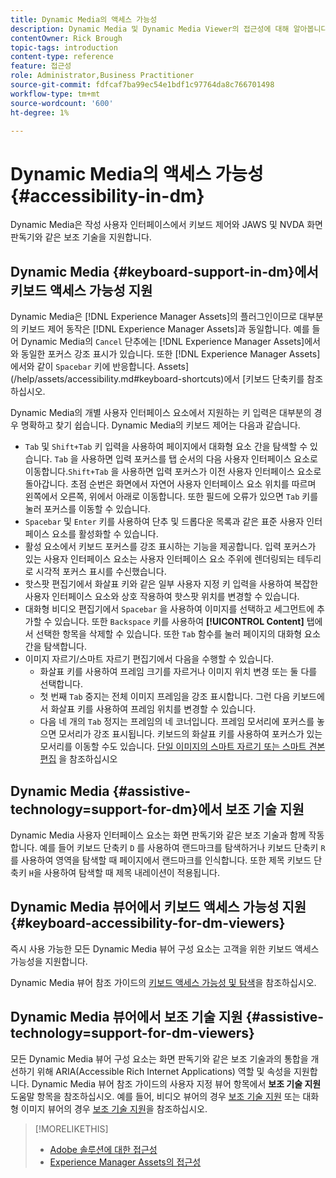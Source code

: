 ```yaml
---
title: Dynamic Media의 액세스 가능성
description: Dynamic Media 및 Dynamic Media Viewer의 접근성에 대해 알아봅니다.
contentOwner: Rick Brough
topic-tags: introduction
content-type: reference
feature: 접근성
role: Administrator,Business Practitioner
source-git-commit: fdfcaf7ba99ec54e1bdf1c97764da8c766701498
workflow-type: tm+mt
source-wordcount: '600'
ht-degree: 1%

---
```



# Dynamic Media의 액세스 가능성 {#accessibility-in-dm}

Dynamic Media은 작성 사용자 인터페이스에서 키보드 제어와 JAWS 및 NVDA 화면 판독기와 같은 보조 기술을 지원합니다.

## Dynamic Media {#keyboard-support-in-dm}에서 키보드 액세스 가능성 지원

Dynamic Media은 [!DNL Experience Manager Assets]의 플러그인이므로 대부분의 키보드 제어 동작은 [!DNL Experience Manager Assets]과 동일합니다. 예를 들어 Dynamic Media의 `Cancel` 단추에는 [!DNL Experience Manager Assets]에서와 동일한 포커스 강조 표시가 있습니다. 또한 [!DNL Experience Manager Assets]에서와 같이 `Spacebar` 키에 반응합니다. Assets](/help/assets/accessibility.md#keyboard-shortcuts)에서 [키보드 단축키를 참조하십시오.

Dynamic Media의 개별 사용자 인터페이스 요소에서 지원하는 키 입력은 대부분의 경우 명확하고 찾기 쉽습니다. Dynamic Media의 키보드 제어는 다음과 같습니다.

* `Tab` 및 `Shift+Tab` 키 입력을 사용하여 페이지에서 대화형 요소 간을 탐색할 수 있습니다.
`Tab` 을 사용하면 입력 포커스를 탭 순서의 다음 사용자 인터페이스 요소로 이동합니다.`Shift+Tab` 을 사용하면 입력 포커스가 이전 사용자 인터페이스 요소로 돌아갑니다.
초점 순번은 화면에서 자연어 사용자 인터페이스 요소 위치를 따르며 왼쪽에서 오른쪽, 위에서 아래로 이동합니다. 또한 필드에 오류가 있으면 `Tab` 키를 눌러 포커스를 이동할 수 있습니다.
* `Spacebar` 및 `Enter` 키를 사용하여 단추 및 드롭다운 목록과 같은 표준 사용자 인터페이스 요소를 활성화할 수 있습니다.
* 활성 요소에서 키보드 포커스를 강조 표시하는 기능을 제공합니다. 입력 포커스가 있는 사용자 인터페이스 요소는 사용자 인터페이스 요소 주위에 렌더링되는 테두리로 시각적 포커스 표시를 수신했습니다.
* 핫스팟 편집기에서 화살표 키와 같은 일부 사용자 지정 키 입력을 사용하여 복잡한 사용자 인터페이스 요소와 상호 작용하여 핫스팟 위치를 변경할 수 있습니다.
* 대화형 비디오 편집기에서 `Spacebar` 을 사용하여 이미지를 선택하고 세그먼트에 추가할 수 있습니다. 또한 `Backspace` 키를 사용하여 **[!UICONTROL Content]** 탭에서 선택한 항목을 삭제할 수 있습니다. 또한 `Tab` 함수를 눌러 페이지의 대화형 요소 간을 탐색합니다.
* 이미지 자르기/스마트 자르기 편집기에서 다음을 수행할 수 있습니다.
   * 화살표 키를 사용하여 프레임 크기를 자르거나 이미지 위치 변경 또는 둘 다를 선택합니다.
   * 첫 번째 `Tab` 중지는 전체 이미지 프레임을 강조 표시합니다. 그런 다음 키보드에서 화살표 키를 사용하여 프레임 위치를 변경할 수 있습니다.
   * 다음 네 개의 `Tab` 정지는 프레임의 네 코너입니다. 프레임 모서리에 포커스를 놓으면 모서리가 강조 표시됩니다. 키보드의 화살표 키를 사용하여 포커스가 있는 모서리를 이동할 수도 있습니다.
[단일 이미지의 스마트 자르기 또는 스마트 견본 편집](/help/assets/dynamic-media/image-profiles.md#editing-the-smart-crop-or-smart-swatch-of-a-single-image) 을 참조하십시오

<!-- Keyboarding is the same because Dynamic Media is using the same UI library (Coral 3 (AEM 6.5) or Coral Spectrum (in Skyline)) as entire AEM Assets.  -->

<!-- In the Hotspot editor, Dynamic Media lets you use arrow keys to control the position of a hot spot. See [Carousel Banners](/help/assets/dynamic-media/carousel-banners.md##adding-hotspots-or-image-maps-to-an-image-banner) or [Interactive Images](/help/assets/dynamic-media/interactive-images.md#adding-hotspots-to-an-image-banner)  -->

<!-- I think we should definitely mention this in the DM-specific area of documentation for keyboard support. -->

<!-- I would not get into much of details of specific keyboard support logic of these editors. One of the reasons - chances are that accessibility support will receive Phase2-like attention, with more holistic approach. -->

## Dynamic Media {#assistive-technology=support-for-dm}에서 보조 기술 지원

Dynamic Media 사용자 인터페이스 요소는 화면 판독기와 같은 보조 기술과 함께 작동합니다. 예를 들어 키보드 단축키 `D` 를 사용하여 랜드마크를 탐색하거나 키보드 단축키 `R` 를 사용하여 영역을 탐색할 때 페이지에서 랜드마크를 인식합니다. 또한 제목 키보드 단축키 `H`을 사용하여 탐색할 때 제목 내레이션이 적용됩니다.

## Dynamic Media 뷰어에서 키보드 액세스 가능성 지원 {#keyboard-accessibility-for-dm-viewers}

즉시 사용 가능한 모든 Dynamic Media 뷰어 구성 요소는 고객을 위한 키보드 액세스 가능성을 지원합니다.

Dynamic Media 뷰어 참조 가이드의 [키보드 액세스 가능성 및 탐색](https://experienceleague.adobe.com/docs/dynamic-media-developer-resources/library/c-keyboard-accessibility.html)을 참조하십시오.

## Dynamic Media 뷰어에서 보조 기술 지원 {#assistive-technology=support-for-dm-viewers}

모든 Dynamic Media 뷰어 구성 요소는 화면 판독기와 같은 보조 기술과의 통합을 개선하기 위해 ARIA(Accessible Rich Internet Applications) 역할 및 속성을 지원합니다.
Dynamic Media 뷰어 참조 가이드의 사용자 지정 뷰어 항목에서 **보조 기술 지원** 도움말 항목을 참조하십시오. 예를 들어, 비디오 뷰어의 경우 [보조 기술 지원](https://experienceleague.adobe.com/docs/dynamic-media-developer-resources/library/viewers-aem-assets-dmc/video/r-html5-video-viewer-20-assistive.html) 또는 대화형 이미지 뷰어의 경우 [보조 기술 지원](https://experienceleague.adobe.com/docs/dynamic-media-developer-resources/library/viewers-for-aem-assets-only/interactive-images/c-html5-aem-interactive-image-assistive.html?lang=en#viewers-for-aem-assets-only)을 참조하십시오.

>[!MORELIKETHIS]
>
>* [Adobe 솔루션에 대한 접근성](https://www.adobe.com/accessibility.html)
>* [Experience Manager Assets의 접근성](/help/assets/dynamic-media/accessibility-dm.md)

